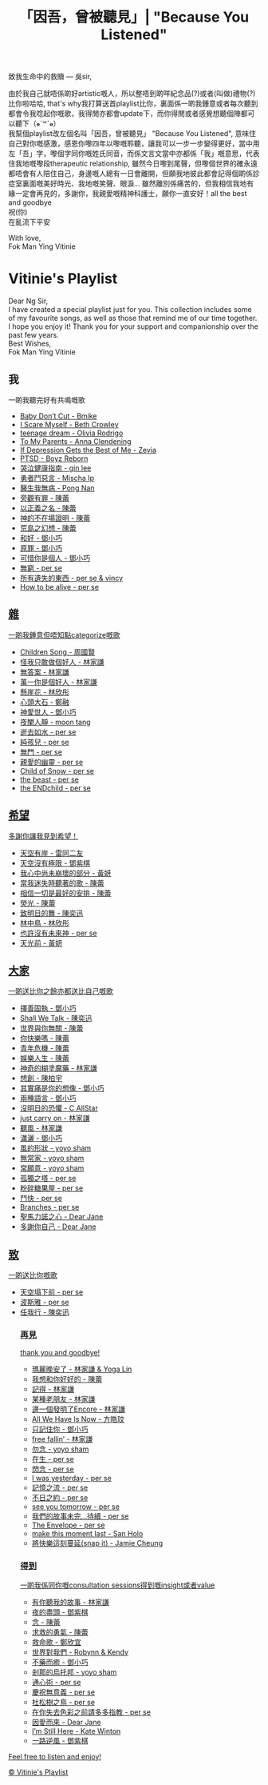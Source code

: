 <!DOCTYPE html>
<html lang="en">
<head>
    <meta charset="UTF-8">
    <meta name="viewport" content="width=device-width, initial-scale=1.0">
    <link rel="stylesheet" href="styles.css">
</head>
<body>
    <header>
        <h1>「因吾，曾被聽見」| "Because You Listened"</h1>
    </header>
    </head>
<body>
    <p>致我生命中的救贖 — 吳sir,</p>
    <p>由於我自己就唔係啲好artistic嘅人，所以整唔到啲咩紀念品(?)或者(叫做)禮物(?)比你啦哈哈, that's why我打算送首playlist比你，裏面係一啲我鍾意或者每次聽到都會令我唸起你嘅歌，我得閒亦都會update下，而你得閒或者感覺想聽個陣都可以聽下（๑⃙⃘ˊ꒳​ˋ๑⃙⃘）
        <br>我幫個playlist改左個名叫「因吾，曾被聽見」 "Because You Listened", 意味住自己對你嘅感激，感恩你嚟四年以嚟嘅聆聽，讓我可以一步一步變得更好，當中用左「吾」字，嚟個字同你嘅姓氏同音，而係文言文當中亦都係「我」嘅意思，代表住我地嘅嚟段therapeutic relationship, 雖然今日嚟到尾聲，但嚟個世界的確永遠都唔會有人陪住自己，身邊嘅人總有一日會離開，但願我地彼此都會記得個啲係診症室裏面嘅美好時光、我地嘅笑聲、眼淚... 雖然離別係痛苦的，但我相信我地有緣一定會再見的，多謝你，我親愛嘅精神科護士，願你一直安好！all the best and goodbye
        <br>祝(你)
        <br>在亂流下平安</p>
<footer>
    <p>With love, 
        <br>Fok Man Ying Vitinie</p>
</footer>
<div></div>
    <h1>Vitinie's Playlist</h1>
    <p>Dear Ng Sir,
    <br>I have created a special playlist just for you. This collection includes some of my favourite songs, as well as those that remind me of our time together. I hope you enjoy it! Thank you for your support and companionship over the past few years.
    <br>Best Wishes,
    <br>Fok Man Ying Vitinie</p>
    <main>
        <h2>我</h2>
        <body>一啲我聽完好有共鳴嘅歌</body>
        <ul id="song-list">
            <li><a href="https://www.youtube.com/watch?v=__Dw3YC6WzY&pp=0gcJCf0Ao7VqN5tD" target="_blank">Baby Don’t Cut - Bmike</li>
            <li><a href="https://www.youtube.com/watch?v=__Dw3YC6WzY&pp=0gcJCf0Ao7VqN5tD" target="_blank">I Scare Myself - Beth Crowley</li>
            <li><a href="https://youtu.be/F33uCg-3XiY?si=Fc3RGi1JEwPblBmX" target="_blank">teenage dream - Olivia Rodrigo</li>
            <li><a href="https://youtu.be/uQUrhYpPra0?si=hnewaYVakSn0TOMn" target="_blank">To My Parents - Anna Clendening</li>
            <li><a href="https://www.youtube.com/watch?v=Xq4M8WAiug4&pp=ygUhaWYgZGVwcmVzc2lvbiBnZXRzIHRoZSBiZXN0IG9mIG1l0gcJCd4JAYcqIYzv" target="_blank">If Depression Gets the Best of Me - Zevia</li>
            <li><a href="https://youtu.be/Sgs5sC3NAVk?si=VUZ5UtuLpfqVy6lw" target="_blank">PTSD - Boyz Reborn</li>
            <li><a href="https://youtu.be/L2I7TZCzBow?si=Ivjx891C8cDZVO_7" target="_blank">哭泣健康指南 - gin lee</li>
            <li><a href="https://youtu.be/ab6wgQ5m4L4?si=RUU24n6kgxD2jPP0" target="_blank">勇者鬥惡言 - Mischa Ip</li>
            <li><a href="https://youtu.be/UVIhHcKMi7s?si=d2sz7YRQqG9cfp_w" target="_blank">醫生我無病 - Pong Nan</li>
            <li><a href="https://youtu.be/rcOweqYYX1U?si=5A1FLs9imLT8LOMJ" target="_blank">旁觀有罪 - 陳蕾</li>
            <li><a href="https://youtu.be/CVqm_qM7lG0?si=Tp7zzvDhUReEsbW6" target="_blank">以正義之名 - 陳蕾</li>
            <li><a href="https://youtu.be/e_8z97iV2cI?si=oQ-npG0UwAZ0kfsP" target="_blank">神的不在場證明 - 陳蕾</li>
            <li><a href="https://youtu.be/coxeA969dGQ?si=vcjMO2V8hHvLJ5Hk" target="_blank">荒島之幻想 - 陳蕾</li>
            <li><a href="https://youtu.be/UdEqnJWyGLY?si=jge7q8AE_6BZaK5v" target="_blank">和好 - 鄧小巧</li>
            <li><a href="https://youtu.be/f_tG3VPOVf8?si=MJaSumf7ioP2MdxK" target="_blank">原罪 - 鄧小巧</li>
            <li><a href="https://youtu.be/vtp3bJb7RNE?si=ptfgwabSOU5m5VPQ" target="_blank">可惜你是個人 - 鄧小巧</li>
            <li><a href="https://youtu.be/v6ltnNnUfXE?si=KUfwHW9z6l2gnIMG" target="_blank">無窮 - per se</li>
            <li><a href="https://youtu.be/_5Bbfkl4fwE?si=6OBA07AUfJfEY_R-" target="_blank">所有遺失的東西 - per se & vincy</li>
            <li><a href="https://youtu.be/lrPTYvYsqFQ?si=9ez257LsGGMSN7z8" target="_blank">How to be alive - per se</li>
            </ul>
                <div></div>
    </main>
    <main>
        <h2>雜</h2>
        <body>一啲我鍾意但唔知點categorize嘅歌</body>
        <ul id="song-list">
            <li><a href="https://youtu.be/Lsvry_XKJRE?si=bf5oETjJ6w0pm51F" target="_blank">Children Song - 周國賢</li>
            <li><a href="https://youtu.be/uDsV6TW903U?si=FaDI2iP07yVvcSa8" target="_blank">怪我只敢做個好人 - 林家謙</li>
            <li><a href="https://youtu.be/4VO_ZJ3H8E8?si=KCSvp5I7dEOpKSKQ" target="_blank">無答案 - 林家謙</li>
            <li><a href="https://youtu.be/3BgQTkguk0w?si=JrJUh9VoioXR5Hug" target="_blank">萬一你是個好人 - 林家謙</li>
            <li><a href="https://youtu.be/72Ha7Wk6t0g?si=vm6uptafJTDZim7v" target="_blank">懸崖花 - 林欣彤</li>
            <li><a href="https://youtu.be/8IYbahgvgQI?si=UAC8EoXS5BfdNsEA" target="_blank">心頭大石 - 鄭融</li>
            <li><a href="https://youtu.be/QIWasCe4IU8?si=clMpC3I3xrpgIq_m" target="_blank">神愛世人 - 鄧小巧</li>
            <li><a href="https://youtu.be/v3rDVWZd72c?si=Oik4kfNVIle4zW6L" target="_blank">夜闌人靜 - moon tang</li>
            <li><a href="https://youtu.be/eznbpqAlRy8?si=sg4p_TAbl_TjnOfK" target="_blank">逝去如水 - per se</li>
            <li><a href="https://youtu.be/8KrGB8lNyGc?si=oUbD_Ojzakzp2-hB" target="_blank">純孩兒 - per se</li>
            <li><a href="https://youtu.be/wJKHQU2GuwY?si=JxhWJJjUSaIePVNI" target="_blank">無門 - per se</li>
            <li><a href="https://youtu.be/gmeEHskNilg?si=Z8sJWeD3lGv4N5gi" target="_blank">親愛的幽靈 - per se</li>
            <li><a href="https://youtu.be/drf4eImkNS8?si=fFim01rlZoBPyFV1" target="_blank">Child of Snow - per se</li>
            <li><a href="https://youtu.be/FTdqtKAqlRI?si=tna4k6St_L_0hcaD" target="_blank">the beast - per se</li>
            <li><a href="https://youtu.be/2VPvbxMdAHQ?si=QssbFn08Fk7hAM6Z" target="_blank">the ENDchild - per se</li>
            </ul>
      </main>
    <main>
        <h2>希望</h2>
        <body>多謝你讓我見到希望！</body>
        <ul id="song-list">
            <li><a href="https://youtu.be/FapFw6qY1vY?si=pf0lPc4D4_Mbjdx5" target="_blank">天空有岸 - 雷同二友</li>
            <li><a href="https://youtu.be/gCQuEakOEFo?si=IHT77S2peMbQOZaF" target="_blank">天空沒有極限 - 鄧紫棋</li>
            <li><a href="https://youtu.be/JpSXjEVPeRQ?si=ac-_4BF8htjscXdz" target="_blank">我心中尚未崩壞的部分 - 黃妍</li>
            <li><a href="https://youtu.be/fcvzAC2K_H8?si=OUUWgaCvhY9pNvKz" target="_blank">當我迷失時聽著的歌 - 陳蕾</li>
            <li><a href="https://youtu.be/RJFcyoDhzKU?si=brA62rfz04cgHu-w" target="_blank">相信一切是最好的安排 - 陳蕾</li>
            <li><a href="https://youtu.be/aHI3OOUESdc?si=dAS58A9VLzZf_fwV" target="_blank">熒光 - 陳蕾</li>
            <li><a href="https://youtu.be/6gJTweOGxTU?si=i7_LmtAHXjcZLuHQ" target="_blank">致明日的舞 - 陳奕迅</li>
            <li><a href="https://youtu.be/Tf0fHAg3BBg?si=M9sCAgvgwmUsVWk8" target="_blank">林中鳥 - 林欣彤</li>
            <li><a href="https://youtu.be/r-Kw1canb5o?si=gxJTMCTU_RJuVaDZ" target="_blank">也許沒有未來神 - per se</li>
            <li><a href="https://youtu.be/EnguPjSw1Eo?si=_tcXzBsUt4REXQaw" target="_blank">天光前 - 黃妍</li>
            </ul>
            </main>
                       <div></div>
        <main>
        <h2>大家</h2>
        <body>一啲送比你之餘亦都送比自己嘅歌</body>
        <ul id="song-list">
            <li><a href="https://youtu.be/jOFrcTHJQaM?si=zRGHwurtoIDVv2s6" target="_blank">擇善固執 - 鄧小巧</li>
            <li><a href="https://youtu.be/YycDCuLIZnc?si=LNpER9FPNpfZ75mY" target="_blank">Shall We Talk - 陳奕迅</li>
            <li><a href="https://youtu.be/fN6eXrbxQFI?si=c9rwfnvLnWKXfeqb" target="_blank">世界與你無關 - 陳蕾</li>
            <li><a href="https://youtu.be/SaffTafBkH8?si=NsttZH0nxXckeF0S" target="_blank">你快樂嗎 - 陳蕾</li>
            <li><a href="https://youtu.be/nO-ht35P_z8?si=a4jiwKzrYWL-6S87" target="_blank">青年危機 - 陳蕾</li>
            <li><a href="https://youtu.be/faaExBhoIKM?si=0GJgRjFbwgbYGTYA" target="_blank">娛樂人生 - 陳蕾</li>
            <li><a href="https://youtu.be/jrP24ZSYHts?si=whsbqeqKG7RdbeaW" target="_blank">神奇的糊塗魔藥 - 林家謙</li>
            <li><a href="https://youtu.be/M5zGblqSzE4?si=YsbP0as_3TKCwi-P" target="_blank">想創 - 陳柏宇</li>
            <li><a href="https://youtu.be/XYIJuXN5hoE?si=nhhLy995-NwDGOMT" target="_blank">其實痛是你的想像 - 鄧小巧</li>
            <li><a href="https://youtu.be/cuo_rEGlwO0?si=FQT8rT5Ibwp6d633" target="_blank">兩種語言 - 鄧小巧</li>
            <li><a href="https://youtu.be/GmVtpXz1AL4?si=frtmubuP1BZP6p0z" target="_blank">沒明日的恐懼 - C AllStar</li>
            <li><a href="https://youtu.be/ievJesbs_fw?si=htAq92oQAjmU-JtG" target="_blank">just carry on - 林家謙</li>
            <li><a href="https://youtu.be/GOoRxCVCE-k?si=EojPFGSiEGouGLXz" target="_blank">聽風 - 林家謙</li>
            <li><a href="https://youtu.be/wjDpUogkZE8?si=UiY7SA5ib8NmTn7A" target="_blank">瀟灑 - 鄧小巧</li>
            <li><a href="https://youtu.be/KEb1Db47DAg?si=Hgxfx8glJgGHaKGz" target="_blank">風的形狀 - yoyo sham</li>
            <li><a href="https://youtu.be/hEcr6oU1nDc?si=-xSU3B8HEcDl9l_O" target="_blank">無常家 - yoyo sham</li>
            <li><a href="https://youtu.be/mPTM0aGP8lE?si=Zke2NrE7_New91U-" target="_blank">常願意 - yoyo sham</li>
            <li><a href="https://youtu.be/7i2NRC83X2A?si=2_XDGyZxwhe1nF7L" target="_blank">孤獨之塔 - per se</li>
            <li><a href="https://youtu.be/FjS50ATT1v0?si=vrjDUhdUUZ0h9qLu" target="_blank">粉碎糖果屋 - per se</li>
            <li><a href="https://youtu.be/mNaGQag63wA?si=yDb3FJKIQp3IiTzX" target="_blank">鬥快 - per se</li>
            <li><a href="https://youtu.be/vCzogbzbO88?si=vX5VRh7bMBr2irIW" target="_blank">Branches - per se</li>
            <li><a href="https://youtu.be/06DLtL10XdA?si=QAMRzhVZ0QpPiWM8" target="_blank">聖馬力諾之心 - Dear Jane</li>
            <li><a href="https://youtu.be/hQ-CEKgD8Gs?si=0t69kHuS-jixBdUa" target="_blank">多謝你自己 - Dear Jane</li>
</ul>
        </main>
                                <div></div>
        <main>
        <h2>致</h2>
        <body>一啲送比你嘅歌</body>
        <ul id="song-list">
            <li><a href="https://youtu.be/YJId-hlKy-g?si=7Cb095YxPFYZVnCQ" target="_blank">天空塌下前 - per se</li>
            <li><a href="https://youtu.be/PW7Y7VYul3g?si=xrpYmdq0lRZbWVNJ" target="_blank">波斯雅 - per se</li>
            <li><a href="https://youtu.be/oYw4uH80gcw?si=36ZAyCa7Mx4-iyry" target="_blank">任我行 - 陳奕迅</li>
            <!-- Add more songs as needed -->
          <main>
            <h3>再見</h3>
            <body>thank you and goodbye!</body>
            <ul id="song-list">
                <li><a href="https://youtu.be/xoyxVMt_sYE?si=hllRmN-V_WMjRUIH" target="_blank">瑪麗晚安了 - 林家謙 & Yoga Lin</li>
                <li><a href="https://youtu.be/fZSgY842Uq0?si=8b1jMPSga7UP0Fyy" target="_blank">我想和你好好的 - 陳蕾</li>
                <li><a href="https://youtu.be/JZYNGEudQx0?si=OEppZA2-kDa8LidI" target="_blank">記得 - 林家謙</li>
                <li><a href="https://youtu.be/bvhbM0JGsx4?si=ecQZMkYdPic9Y1ja" target="_blank">某種老朋友 - 林家謙</li>
                <li><a href="https://youtu.be/KpZL59NqkcY?si=hRJTaoACT8ylTGpx" target="_blank">邊一個發明了Encore - 林家謙</li>
                <li><a href="https://youtu.be/8Vo0Ccn99ms?si=p5vn_rUyNsLGRRPu" target="_blank">All We Have Is Now - 方皓玟</li>
                <li><a href="https://youtu.be/UWo3D-O28lE?si=t8MXOSkBlhv2sWhJ" target="_blank">只記住你 - 鄧小巧</li>
                <li><a href="https://youtu.be/C2XAyqQeEQE?si=YIeZQoloGs9xACC8" target="_blank">free fallin’ - 林家謙</li>
                <li><a href="https://youtu.be/sMjkxVOm5vw?si=rzmJiYW6KMg7avIf" target="_blank">勿念 - yoyo sham</li>
                <li><a href="https://youtu.be/x4Yb33Z_E1Y?si=HY_TtaNKZF1Jagij" target="_blank">在生 - per se</li>                
                <li><a href="https://youtu.be/7c65bLMVg-Y?si=Xlhw04_HovHRwzQp" target="_blank">閃念 - per se</li>
                <li><a href="https://youtu.be/4s_VrTkM09w?si=GDrxI3ctZbLvOtHI" target="_blank">I was yesterday - per se</li>
                <li><a href="https://youtu.be/wkLFffbRngw?si=o8ZlZKJagkT9WIgQ" target="_blank">記憶之流 - per se</li>
                <li><a href="https://youtu.be/7DwMVe166lw?si=ugugXqY3fuVE7NXu" target="_blank">不日之約 - per se</li>
                <li><a href="https://youtu.be/1TG7-UTMX08?si=uiGaH9yXlbivRID8" target="_blank">see you tomorrow - per se</li>                
                <li><a href="https://youtu.be/UaMqVH3cNhY?si=wUoi1atAz7-yGxW0" target="_blank">我們的故事未完...待續 - per se</li>
                <li><a href="https://youtu.be/RvDeoMDrnvU?si=Dj5HC0f3A-JT9FGL" target="_blank">The Envelope - per se</li>
                <li><a href="https://youtu.be/eI19mF6L2so?si=5kjd30nC33HGlp8Q" target="_blank">make this moment last - San Holo</li>
                <li><a href="https://youtu.be/qX9DScDsHIo?si=LuLc1lJFdoPuYFkp" target="_blank">將快樂這刻蔓延(snap it) - Jamie Cheung</li>
                </ul>
          </p><h3>得到</h3></p>
          <body>一啲我係同你嘅consultation sessions得到嘅insight或者value</body>
          <ul id="song-list">
              <li><a href="https://youtu.be/mw8bM7IPJto?si=9tnBqWiY-kokSudo" target="_blank">有你聽我的故事 - 林家謙</li>
              <li><a href="https://youtu.be/3OSGYTj08rU?si=ewCuJ1ovezZdif1P" target="_blank">夜的盡頭 - 鄧紫棋</li>
              <li><a href="https://youtu.be/heEjOa_-lw0?si=nhEGrItAN5E3odEQ" target="_blank">念 - 陳蕾</li>
              <li><a href="https://www.youtube.com/watch?v=fFWntYVQ_gg" target="_blank">求救的勇氣 - 陳蕾</li>
              <li><a href="https://youtu.be/MnDVOP3_IA4?si=L82XsWc7HgBJDLFg" target="_blank">救命歌 - 鄭欣宜</li>              
              <li><a href="https://youtu.be/JmoUGB5Xwik?si=C14806UJmvqeRzUU" target="_blank">世界對我們 - Robynn & Kendy</li>
              <li><a href="https://youtu.be/59WkWTJflbU?si=Vqq-funpXfeV_gjE" target="_blank">不藥而癒 - 鄧小巧</li>
              <li><a href="https://youtu.be/Fa0QL00-dso?si=aBeIJttSb2Z9TDaS" target="_blank">剎那的烏托邦 - yoyo sham</li>
              <li><a href="https://youtu.be/AsmxdD7DNKU?si=z5kT2wkAqyUw9-Ab" target="_blank">通心術 - per se</li>
              <li><a href="https://youtu.be/T-GMC5Hg2mQ?si=rKv8CwF5bAAy0QIR" target="_blank">慶祝無意義 - per se</li>              
              <li><a href="https://youtu.be/ElIB1dzAdaY?si=UsHEikiLhFi1L3tI" target="_blank">杜松樹之鳥 - per se</li>
              <li><a href="https://youtu.be/33CZ_fwUnFk?si=Cu0sdufjJI7O5nCc" target="_blank">在你失去色彩之前請多多指教 - per se</li>
              <li><a href="https://youtu.be/QeITxfn-wHI?si=cjB_w9pmBGtoD97b" target="_blank">因愛而來 - Dear Jane</li>
              <li><a href="https://youtu.be/Kaj1I0F0HnU?si=lyTQdWo7TKLA9aWX" target="_blank">I’m Still Here - Kate Winton</li>
              <li><a href="https://youtu.be/C117NWgCJ88?si=3GhZcapAqntc9BDd" target="_blank">一路逆風 - 鄧紫棋</li>
              <!-- Add more songs as needed -->
                  </ul>
        </main>
                                  <div></div>
        <main>
</ul>
        <p>Feel free to listen and enjoy!</p>
    </main>
    <footer>
        <p>&copy; Vitinie's Playlist</p>
    </footer>
</body>
</html>
